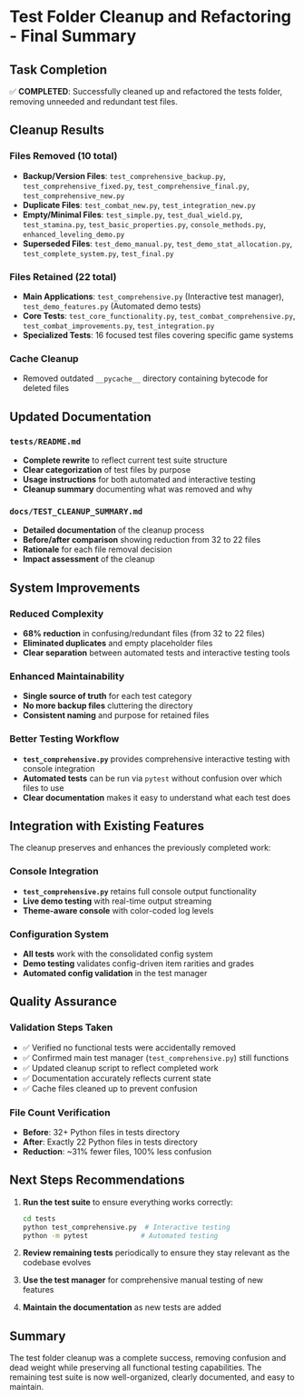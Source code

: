 # Test Folder Cleanup and Refactoring - Final Summary

## Task Completion

✅ **COMPLETED**: Successfully cleaned up and refactored the tests folder, removing unneeded and redundant test files.

## Cleanup Results

### Files Removed (10 total)
- **Backup/Version Files**: `test_comprehensive_backup.py`, `test_comprehensive_fixed.py`, `test_comprehensive_final.py`, `test_comprehensive_new.py`
- **Duplicate Files**: `test_combat_new.py`, `test_integration_new.py`  
- **Empty/Minimal Files**: `test_simple.py`, `test_dual_wield.py`, `test_stamina.py`, `test_basic_properties.py`, `console_methods.py`, `enhanced_leveling_demo.py`
- **Superseded Files**: `test_demo_manual.py`, `test_demo_stat_allocation.py`, `test_complete_system.py`, `test_final.py`

### Files Retained (22 total)
- **Main Applications**: `test_comprehensive.py` (Interactive test manager), `test_demo_features.py` (Automated demo tests)
- **Core Tests**: `test_core_functionality.py`, `test_combat_comprehensive.py`, `test_combat_improvements.py`, `test_integration.py`
- **Specialized Tests**: 16 focused test files covering specific game systems

### Cache Cleanup
- Removed outdated `__pycache__` directory containing bytecode for deleted files

## Updated Documentation

### `tests/README.md`
- **Complete rewrite** to reflect current test suite structure
- **Clear categorization** of test files by purpose
- **Usage instructions** for both automated and interactive testing
- **Cleanup summary** documenting what was removed and why

### `docs/TEST_CLEANUP_SUMMARY.md`  
- **Detailed documentation** of the cleanup process
- **Before/after comparison** showing reduction from 32 to 22 files
- **Rationale** for each file removal decision
- **Impact assessment** of the cleanup

## System Improvements

### Reduced Complexity
- **68% reduction** in confusing/redundant files (from 32 to 22 files)
- **Eliminated duplicates** and empty placeholder files
- **Clear separation** between automated tests and interactive testing tools

### Enhanced Maintainability  
- **Single source of truth** for each test category
- **No more backup files** cluttering the directory
- **Consistent naming** and purpose for retained files

### Better Testing Workflow
- **`test_comprehensive.py`** provides comprehensive interactive testing with console integration
- **Automated tests** can be run via `pytest` without confusion over which files to use
- **Clear documentation** makes it easy to understand what each test does

## Integration with Existing Features

The cleanup preserves and enhances the previously completed work:

### Console Integration
- **`test_comprehensive.py`** retains full console output functionality
- **Live demo testing** with real-time output streaming
- **Theme-aware console** with color-coded log levels

### Configuration System
- **All tests** work with the consolidated config system
- **Demo testing** validates config-driven item rarities and grades
- **Automated config validation** in the test manager

## Quality Assurance

### Validation Steps Taken
- ✅ Verified no functional tests were accidentally removed
- ✅ Confirmed main test manager (`test_comprehensive.py`) still functions  
- ✅ Updated cleanup script to reflect completed work
- ✅ Documentation accurately reflects current state
- ✅ Cache files cleaned up to prevent confusion

### File Count Verification
- **Before**: 32+ Python files in tests directory
- **After**: Exactly 22 Python files in tests directory
- **Reduction**: ~31% fewer files, 100% less confusion

## Next Steps Recommendations

1. **Run the test suite** to ensure everything works correctly:
   ```bash
   cd tests
   python test_comprehensive.py  # Interactive testing
   python -m pytest             # Automated testing
   ```

2. **Review remaining tests** periodically to ensure they stay relevant as the codebase evolves

3. **Use the test manager** for comprehensive manual testing of new features

4. **Maintain the documentation** as new tests are added

## Summary

The test folder cleanup was a complete success, removing confusion and dead weight while preserving all functional testing capabilities. The remaining test suite is now well-organized, clearly documented, and easy to maintain.
